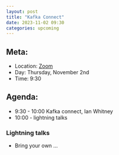 ```yaml
---
layout: post
title: "Kafka Connect"
date: 2023-11-02 09:30
categories: upcoming
---
```


## Meta:

- Location: [Zoom](https://z.umn.edu/cpmstream)
- Day: Thursday, November 2nd
- Time: 9:30

## Agenda:
- 9:30 - 10:00 Kafka connect, Ian Whitney
- 10:00 - lightning talks

### Lightning talks
- Bring your own ...
